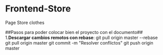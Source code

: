 # Frontend-Store
Page Store clothes

##Pasos para poder colocar bien el proyecto con el documento##
1.**Descargar cambios remotos con rebase**:
git pull origin master --rebase
git pull origin master
git commit -m "Resolver conflictos"
git push origin master 